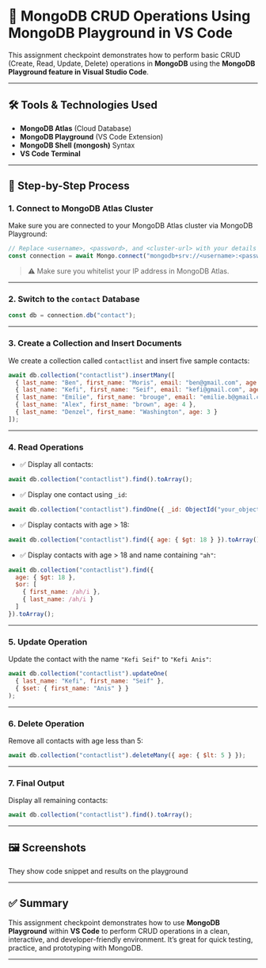 

# 📁 MongoDB CRUD Operations Using MongoDB Playground in VS Code

This assignment checkpoint demonstrates how to perform basic CRUD (Create, Read, Update, Delete) operations in **MongoDB** using the **MongoDB Playground feature in Visual Studio Code**.

---

## 🛠️ Tools & Technologies Used

* **MongoDB Atlas** (Cloud Database)
* **MongoDB Playground** (VS Code Extension)
* **MongoDB Shell (mongosh)** Syntax
* **VS Code Terminal**

---

## 🔌 Step-by-Step Process

### 1. **Connect to MongoDB Atlas Cluster**

Make sure you are connected to your MongoDB Atlas cluster via MongoDB Playground:

```javascript
// Replace <username>, <password>, and <cluster-url> with your details
const connection = await Mongo.connect("mongodb+srv://<username>:<password>@<cluster-url>/test");
```

> ⚠️ Make sure you whitelist your IP address in MongoDB Atlas.

---

### 2. **Switch to the `contact` Database**

```javascript
const db = connection.db("contact");
```

---

### 3. **Create a Collection and Insert Documents**

We create a collection called `contactlist` and insert five sample contacts:

```javascript
await db.collection("contactlist").insertMany([
  { last_name: "Ben", first_name: "Moris", email: "ben@gmail.com", age: 26 },
  { last_name: "Kefi", first_name: "Seif", email: "kefi@gmail.com", age: 15 },
  { last_name: "Emilie", first_name: "brouge", email: "emilie.b@gmail.com", age: 40 },
  { last_name: "Alex", first_name: "brown", age: 4 },
  { last_name: "Denzel", first_name: "Washington", age: 3 }
]);
```

---

### 4. **Read Operations**

* ✅ Display all contacts:

```javascript
await db.collection("contactlist").find().toArray();
```

* ✅ Display one contact using `_id`:

```javascript
await db.collection("contactlist").findOne({ _id: ObjectId("your_object_id_here") });
```

* ✅ Display contacts with age > 18:

```javascript
await db.collection("contactlist").find({ age: { $gt: 18 } }).toArray();
```

* ✅ Display contacts with age > 18 and name containing `"ah"`:

```javascript
await db.collection("contactlist").find({
  age: { $gt: 18 },
  $or: [
    { first_name: /ah/i },
    { last_name: /ah/i }
  ]
}).toArray();
```

---

### 5. **Update Operation**

Update the contact with the name `"Kefi Seif"` to `"Kefi Anis"`:

```javascript
await db.collection("contactlist").updateOne(
  { last_name: "Kefi", first_name: "Seif" },
  { $set: { first_name: "Anis" } }
);
```

---

### 6. **Delete Operation**

Remove all contacts with age less than 5:

```javascript
await db.collection("contactlist").deleteMany({ age: { $lt: 5 } });
```

---

### 7. **Final Output**

Display all remaining contacts:

```javascript
await db.collection("contactlist").find().toArray();
```

---

## 🖼️ Screenshots 
They show code snippet and results on the playground

---

## ✅ Summary

This assignment checkpoint demonstrates how to use **MongoDB Playground** within **VS Code** to perform CRUD operations in a clean, interactive, and developer-friendly environment. It’s great for quick testing, practice, and prototyping with MongoDB.

---

